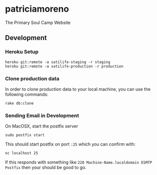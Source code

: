 # patriciamoreno
The Primary Soul Camp Website

## Development

### Heroku Setup

```
heroku git:remote -a satilife-staging -r staging
heroku git:remote -a satilife-production -r production
```

### Clone production data
In order to clone production data to your local machine, you can use the following commands:

```shell
rake db:clone
```

### Sending Email in Development

On MacOSX, start the postfix server

```shell
sudo postfix start
```

This should start postfix on port `:25` which you can confirm with:

```shell
nc localhost 25
```

If this responds with something like `220 Machine-Name.localdomain ESMTP Postfix` then your should be good to go.
